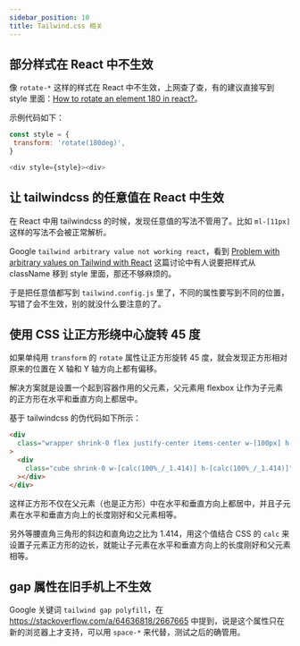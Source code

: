 ```yaml
---
sidebar_position: 10
title: Tailwind.css 相关
---
```


## 部分样式在 React 中不生效

像 `rotate-*` 这样的样式在 React 中不生效，上网查了查，有的建议直接写到 style 里面：[How to rotate an element 180 in react?](https://stackoverflow.com/questions/67085701/how-to-rotate-an-element-180-in-react)。

示例代码如下：

```js
const style = {
 transform: 'rotate(180deg)',
}

<div style={style}><div>
```

## 让 tailwindcss 的任意值在 React 中生效

在 React 中用 tailwindcss 的时候，发现任意值的写法不管用了。比如 `ml-[11px]` 这样的写法不会被正常解析。

Google `tailwind arbitrary value not working react`，看到 [Problem with arbitrary values on Tailwind with React](https://stackoverflow.com/a/71063391/2667665) 这篇讨论中有人说要把样式从 className 移到 style 里面，那还不够麻烦的。

于是把任意值都写到 `tailwind.config.js` 里了，不同的属性要写到不同的位置，写错了会不生效，别的就没什么要注意的了。

## 使用 CSS 让正方形绕中心旋转 45 度

如果单纯用 `transform` 的 `rotate` 属性让正方形旋转 45 度，就会发现正方形相对原来的位置在 X 轴和 Y 轴方向上都有偏移。

解决方案就是设置一个起到容器作用的父元素，父元素用 flexbox 让作为子元素的正方形在水平和垂直方向上都居中。

基于 tailwindcss 的伪代码如下所示：

```html
<div
  class="wrapper shrink-0 flex justify-center items-center w-[100px] h-[100px]"
>
  <div
    class="cube shrink-0 w-[calc(100%_/_1.414)] h-[calc(100%_/_1.414)]"
  ></div>
</div>
```

这样正方形不仅在父元素（也是正方形）中在水平和垂直方向上都居中，并且子元素在水平和垂直方向上的长度刚好和父元素相等。

另外等腰直角三角形的斜边和直角边之比为 1.414，用这个值结合 CSS 的 `calc` 来设置子元素正方形的边长，就能让子元素在水平和垂直方向上的长度刚好和父元素相等。

## gap 属性在旧手机上不生效

Google 关键词 `tailwind gap polyfill`，在 https://stackoverflow.com/a/64636818/2667665 中提到，说是这个属性只在新的浏览器上才支持，可以用 `space-*` 来代替，测试之后的确管用。
